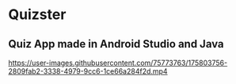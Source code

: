 # Quizster
## Quiz App made in Android Studio and Java



https://user-images.githubusercontent.com/75773763/175803756-2809fab2-3338-4979-9cc6-1ce66a284f2d.mp4

